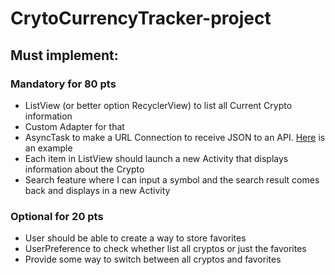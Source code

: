 # CrytoCurrencyTracker-project

## Must implement: ##
### Mandatory for 80 pts ###
* ListView (or better option RecyclerView) to list all Current Crypto information
* Custom Adapter for that
* AsyncTask to make a URL Connection to receive JSON to an API. [Here](https://www.coingecko.com/api/documentations/v3) is an example
* Each item in ListView should launch a new Activity that displays information about the Crypto
* Search feature where I can input a symbol and the search result comes back and displays in a new Activity

### Optional for 20 pts ###
* User should be able to create a way to store favorites
* UserPreference to check whether list all cryptos or just the favorites
* Provide some way to switch between all cryptos and favorites
